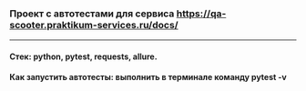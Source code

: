 ### Проект с автотестами для сервиса https://qa-scooter.praktikum-services.ru/docs/
**************
#### Стек: python, pytest, requests, allure.

#### Как запустить автотесты: выполнить в терминале команду pytest -v
